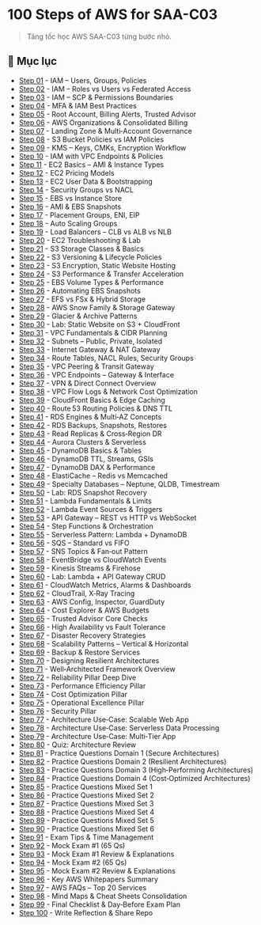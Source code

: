 # 100 Steps of AWS for SAA-C03

> Tăng tốc học AWS SAA-C03 từng bước nhỏ.

## 📘 Mục lục

- [Step 01](./step-01) - IAM – Users, Groups, Policies
- [Step 02](./step-02) - IAM – Roles vs Users vs Federated Access
- [Step 03](./step-03) - IAM – SCP & Permissions Boundaries
- [Step 04](./step-04) - MFA & IAM Best Practices
- [Step 05](./step-05) - Root Account, Billing Alerts, Trusted Advisor
- [Step 06](./step-06) - AWS Organizations & Consolidated Billing
- [Step 07](./step-07) - Landing Zone & Multi‑Account Governance
- [Step 08](./step-08) - S3 Bucket Policies vs IAM Policies
- [Step 09](./step-09) - KMS – Keys, CMKs, Encryption Workflow
- [Step 10](./step-10) - IAM with VPC Endpoints & Policies
- [Step 11](./step-11) - EC2 Basics – AMI & Instance Types
- [Step 12](./step-12) - EC2 Pricing Models
- [Step 13](./step-13) - EC2 User Data & Bootstrapping
- [Step 14](./step-14) - Security Groups vs NACL
- [Step 15](./step-15) - EBS vs Instance Store
- [Step 16](./step-16) - AMI & EBS Snapshots
- [Step 17](./step-17) - Placement Groups, ENI, EIP
- [Step 18](./step-18) - Auto Scaling Groups
- [Step 19](./step-19) - Load Balancers – CLB vs ALB vs NLB
- [Step 20](./step-20) - EC2 Troubleshooting & Lab
- [Step 21](./step-21) - S3 Storage Classes & Basics
- [Step 22](./step-22) - S3 Versioning & Lifecycle Policies
- [Step 23](./step-23) - S3 Encryption, Static Website Hosting
- [Step 24](./step-24) - S3 Performance & Transfer Acceleration
- [Step 25](./step-25) - EBS Volume Types & Performance
- [Step 26](./step-26) - Automating EBS Snapshots
- [Step 27](./step-27) - EFS vs FSx & Hybrid Storage
- [Step 28](./step-28) - AWS Snow Family & Storage Gateway
- [Step 29](./step-29) - Glacier & Archive Patterns
- [Step 30](./step-30) - Lab: Static Website on S3 + CloudFront
- [Step 31](./step-31) - VPC Fundamentals & CIDR Planning
- [Step 32](./step-32) - Subnets – Public, Private, Isolated
- [Step 33](./step-33) - Internet Gateway & NAT Gateway
- [Step 34](./step-34) - Route Tables, NACL Rules, Security Groups
- [Step 35](./step-35) - VPC Peering & Transit Gateway
- [Step 36](./step-36) - VPC Endpoints – Gateway & Interface
- [Step 37](./step-37) - VPN & Direct Connect Overview
- [Step 38](./step-38) - VPC Flow Logs & Network Cost Optimization
- [Step 39](./step-39) - CloudFront Basics & Edge Caching
- [Step 40](./step-40) - Route 53 Routing Policies & DNS TTL
- [Step 41](./step-41) - RDS Engines & Multi‑AZ Concepts
- [Step 42](./step-42) - RDS Backups, Snapshots, Restores
- [Step 43](./step-43) - Read Replicas & Cross‑Region DR
- [Step 44](./step-44) - Aurora Clusters & Serverless
- [Step 45](./step-45) - DynamoDB Basics & Tables
- [Step 46](./step-46) - DynamoDB TTL, Streams, GSIs
- [Step 47](./step-47) - DynamoDB DAX & Performance
- [Step 48](./step-48) - ElastiCache – Redis vs Memcached
- [Step 49](./step-49) - Specialty Databases – Neptune, QLDB, Timestream
- [Step 50](./step-50) - Lab: RDS Snapshot Recovery
- [Step 51](./step-51) - Lambda Fundamentals & Limits
- [Step 52](./step-52) - Lambda Event Sources & Triggers
- [Step 53](./step-53) - API Gateway – REST vs HTTP vs WebSocket
- [Step 54](./step-54) - Step Functions & Orchestration
- [Step 55](./step-55) - Serverless Pattern: Lambda + DynamoDB
- [Step 56](./step-56) - SQS – Standard vs FIFO
- [Step 57](./step-57) - SNS Topics & Fan‑out Pattern
- [Step 58](./step-58) - EventBridge vs CloudWatch Events
- [Step 59](./step-59) - Kinesis Streams & Firehose
- [Step 60](./step-60) - Lab: Lambda + API Gateway CRUD
- [Step 61](./step-61) - CloudWatch Metrics, Alarms & Dashboards
- [Step 62](./step-62) - CloudTrail, X‑Ray Tracing
- [Step 63](./step-63) - AWS Config, Inspector, GuardDuty
- [Step 64](./step-64) - Cost Explorer & AWS Budgets
- [Step 65](./step-65) - Trusted Advisor Core Checks
- [Step 66](./step-66) - High Availability vs Fault Tolerance
- [Step 67](./step-67) - Disaster Recovery Strategies
- [Step 68](./step-68) - Scalability Patterns – Vertical & Horizontal
- [Step 69](./step-69) - Backup & Restore Services
- [Step 70](./step-70) - Designing Resilient Architectures
- [Step 71](./step-71) - Well‑Architected Framework Overview
- [Step 72](./step-72) - Reliability Pillar Deep Dive
- [Step 73](./step-73) - Performance Efficiency Pillar
- [Step 74](./step-74) - Cost Optimization Pillar
- [Step 75](./step-75) - Operational Excellence Pillar
- [Step 76](./step-76) - Security Pillar
- [Step 77](./step-77) - Architecture Use‑Case: Scalable Web App
- [Step 78](./step-78) - Architecture Use‑Case: Serverless Data Processing
- [Step 79](./step-79) - Architecture Use‑Case: Multi‑Tier App
- [Step 80](./step-80) - Quiz: Architecture Review
- [Step 81](./step-81) - Practice Questions Domain 1 (Secure Architectures)
- [Step 82](./step-82) - Practice Questions Domain 2 (Resilient Architectures)
- [Step 83](./step-83) - Practice Questions Domain 3 (High‑Performing Architectures)
- [Step 84](./step-84) - Practice Questions Domain 4 (Cost‑Optimized Architectures)
- [Step 85](./step-85) - Practice Questions Mixed Set 1
- [Step 86](./step-86) - Practice Questions Mixed Set 2
- [Step 87](./step-87) - Practice Questions Mixed Set 3
- [Step 88](./step-88) - Practice Questions Mixed Set 4
- [Step 89](./step-89) - Practice Questions Mixed Set 5
- [Step 90](./step-90) - Practice Questions Mixed Set 6
- [Step 91](./step-91) - Exam Tips & Time Management
- [Step 92](./step-92) - Mock Exam #1 (65 Qs)
- [Step 93](./step-93) - Mock Exam #1 Review & Explanations
- [Step 94](./step-94) - Mock Exam #2 (65 Qs)
- [Step 95](./step-95) - Mock Exam #2 Review & Explanations
- [Step 96](./step-96) - Key AWS Whitepapers Summary
- [Step 97](./step-97) - AWS FAQs – Top 20 Services
- [Step 98](./step-98) - Mind Maps & Cheat Sheets Consolidation
- [Step 99](./step-99) - Final Checklist & Day‑Before Exam Plan
- [Step 100](./step-100) - Write Reflection & Share Repo